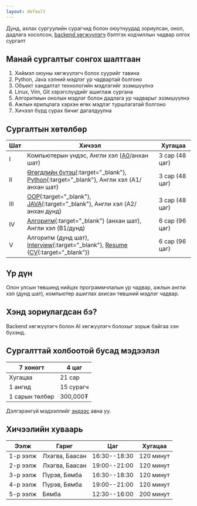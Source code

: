 ```yaml
---
layout: default
---
```


Дунд, ахлах сургуулийн сурагчид болон оюутнуудад зориулсан, онол, дадлага хосолсон, [backend хөгжүүлэгч](./backend.md) бэлтгэх кодчиллын чадвар олгох сургалт

## Манай сургалтыг сонгох шалтгаан

1. Хиймэл оюуны хөгжүүлэгч болох суурийг тавина
1. Python, Java хэлний мэдлэг ур чадвартай болгоно
1. Объект хандалтат технологийн мэдлэгийг эзэмшүүлнэ
1. Linux, Vim, Git хэрэгслүүдийг ашиглаж сургана
1. Алгоритмын онолын мэдлэг болон дадлага ур чадварыг эзэмшүүлнэ
1. Ажлын ярилцлага хэрхэн өгөх мэдлэг туршлагатай болгоно
1. Хичээл бүрд сурах бичиг дагалдуулна

## Сургалтын хөтөлбөр

| Шат | Хичээл                                                                          | Хугацаа |
|-----|---------------------------------------------------------------------------------|-------------------|
| I   | Компьютерын үндэс, Англи хэл ([A0](https://en.wikipedia.org/wiki/Common_European_Framework_of_Reference_for_Languages)/анхан шат)            | 3 сар (48 цаг) |
| II  | [Өгөгдлийн бүтэц](https://mn.wikipedia.org/wiki/%D3%A8%D0%B3%D3%A9%D0%B3%D0%B4%D0%BB%D0%B8%D0%B9%D0%BD_%D0%B1%D2%AF%D1%82%D1%8D%D1%86){:target="_blank"}, [Python](https://mn.wikipedia.org/wiki/Python){:target="_blank"}, Англи хэл (A1/анхан шат)          | 3 сар (48 цаг) |
| III | [OOP](https://mn.wikipedia.org/wiki/%D0%9E%D0%B1%D1%8A%D0%B5%D0%BA%D1%82_%D1%85%D0%B0%D0%BD%D0%B4%D0%B0%D0%BB%D1%82%D0%B0%D1%82_%D0%BF%D1%80%D0%BE%D0%B3%D1%80%D0%B0%D0%BC%D0%BC%D1%87%D0%BB%D0%B0%D0%BB){:target="_blank"}, [JAVA](https://mn.wikipedia.org/wiki/Java){:target="_blank"}, Англи хэл (A2/анхан дунд) | 3 сар (48 цаг) |
| IV  | [Алгоритм](https://mn.wikipedia.org/wiki/%D0%90%D0%BB%D0%B3%D0%BE%D1%80%D0%B8%D1%82%D0%BC){:target="_blank"}  (анхан шат), Англи хэл (B1/дунд)         | 6 сар (96 цаг) |
| V   | Алгоритм (дунд шат), [Interview](https://mn.wikipedia.org/wiki/%D0%AF%D1%80%D0%B8%D0%BB%D1%86%D0%BB%D0%B0%D0%B3%D0%B0){:target="_blank"}, [Resume](https://en.wikipedia.org/wiki/R%C3%A9sum%C3%A9) ([CV](https://en.wikipedia.org/wiki/Curriculum_vitae){:target="_blank"})   | 6 сар (96 цаг) |

## Үр дүн

Олон улсын төвшинд нийцэх программчлалын ур чадвар, ажлын англи хэл (дунд шат), компьютер ашиглах ахисан төвшний мэдлэг чадвар.

## Хэнд зориулагдсан бэ? 

Backend хөгжүүлэгч болон AI хөгжүүлэгч болохыг зорьж байгаа хэн бүхэнд.

## Сургалттай холбоотой бусад мэдээлэл

| 7 хоногт | 4 цаг |
|---|---|
| Хугацаа | 21 сар |
| 1 ангид | 15 сурагч |
| 1 сарын төлбөр | 300,000₮ |

Дэлгэрэнгүй мэдээллийг [эндээс](./faq.md) авна уу.

## Хичээлийн хуваарь

| Ээлж | Гариг | Цаг | Хугацаа |
|---|---|---|---|
| 1-р ээлж | Лхагва, Баасан | 16:30--18:30 | 120 минут |
| 2-р ээлж | Лхагва, Баасан | 19:00--21:00 | 120 минут |
| 3-р ээлж | Пүрэв, Бямба | 16:30--18:30 | 120 минут |
| 4-р ээлж | Пүрэв, Бямба | 19:00--21:00 | 120 минут |
| 5-р ээлж | Бямба | 12:30--16:00 | 200 минут |
